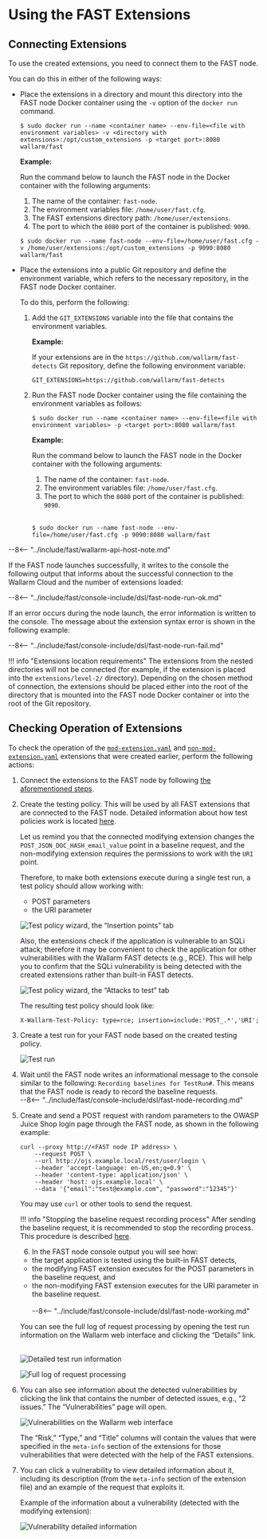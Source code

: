 [link-points]:                  points/intro.md
[link-stop-recording]:          ../qsg/test-run.md#2--execute-the-https-baseline-request-you-created-earlier 

[doc-mod-extension]:            extensions-examples/mod-extension.md
[doc-non-mod-extension]:        extensions-examples/non-mod-extension.md
[doc-testpolicy]:               logic.md#how-test-policy-influences-the-request-processing

[img-test-policy-insertion-points]:      ../../images/dsl/common/using-extensions/tp_insertion_points.png
[img-test-policy-attacks]:              ../../images/dsl/common/using-extensions/tp_attacks_test.png
[img-test-run]:                 ../../images/dsl/common/using-extensions/create_testrun.png
[img-testrun-details]:          ../../images/dsl/common/using-extensions/testrun_details.png
[img-log]:                      ../../images/dsl/common/using-extensions/log.png
[img-vulns]:                    ../../images/dsl/common/using-extensions/vulnerabilities.png
[img-vuln-details-mod]:             ../../images/dsl/common/using-extensions/vuln_details-mod.png

[anchor-connect-extension]:     #connecting-extensions

# Using the FAST Extensions

## Connecting Extensions

To use the created extensions, you need to connect them to the FAST node.

You can do this in either of the following ways:
*   Place the extensions in a directory and mount this directory into the FAST node Docker container using the `-v` option of the `docker run` command.
    
    ```
    $ sudo docker run --name <container name> --env-file=<file with environment variables> -v <directory with extensions>:/opt/custom_extensions -p <target port>:8080 wallarm/fast
    ```
    
    **Example:**
    
    Run the command below to launch the FAST node in the Docker container with the following arguments:
    1.  The name of the container: `fast-node`.
    2.  The environment variables file: `/home/user/fast.cfg`.
    3.  The FAST extensions directory path: `/home/user/extensions`.
    4.  The port to which the `8080` port of the container is published: `9090`.

    ```
    $ sudo docker run --name fast-node --env-file=/home/user/fast.cfg -v /home/user/extensions:/opt/custom_extensions -p 9090:8080 wallarm/fast
    ```

*   Place the extensions into a public Git repository and define the environment variable, which refers to the necessary repository, in the FAST node Docker container.
    
    To do this, perform the following:
    
    1.  Add the `GIT_EXTENSIONS` variable into the file that contains the environment variables.

        **Example:**
        
        If your extensions are in the `https://github.com/wallarm/fast-detects` Git repository, define the following environment variable:
        
        ```
        GIT_EXTENSIONS=https://github.com/wallarm/fast-detects
        ```  
    
    2.  Run the FAST node Docker container using the file containing the environment variables as follows:
        
        ```
        $ sudo docker run --name <container name> --env-file=<file with environment variables> -p <target port>:8080 wallarm/fast
        ```
        
        **Example:**
        
        Run the command below to launch the FAST node in the Docker container with the following arguments:
        1.  The name of the container: `fast-node`.
        2.  The environment variables file: `/home/user/fast.cfg`.
        3.  The port to which the `8080` port of the container is published: `9090`.
        <br><br>
        
        ```
        $ sudo docker run --name fast-node --env-file=/home/user/fast.cfg -p 9090:8080 wallarm/fast
        ```

--8<-- "../include/fast/wallarm-api-host-note.md"

 If the FAST node launches successfully, it writes to the console the following output that informs about the successful connection to the Wallarm Cloud and the number of extensions loaded:

--8<-- "../include/fast/console-include/dsl/fast-node-run-ok.md"

If an error occurs during the node launch, the error information is written to the console. The message about the extension syntax error is shown in the following example:

--8<-- "../include/fast/console-include/dsl/fast-node-run-fail.md"

!!! info "Extensions location requirements"
    The extensions from the nested directories will not be connected (for example, if the extension is placed into the `extensions/level-2/` directory). Depending on the chosen method of connection, the extensions should be placed either into the root of the directory that is mounted into the FAST node Docker container or into the root of the Git repository.

## Checking Operation of Extensions

To check the operation of the [`mod-extension.yaml`][doc-mod-extension] and [`non-mod-extension.yaml`][doc-non-mod-extension] extensions that were created earlier, perform the following actions:

1.  Connect the extensions to the FAST node by following [the aforementioned steps][anchor-connect-extension].

2.  Create the testing policy. This will be used by all FAST extensions that are connected to the FAST node. Detailed information about how test policies work is located [here][doc-testpolicy].

    Let us remind you that the connected modifying extension changes the `POST_JSON_DOC_HASH_email_value` point in a baseline request, and the non-modifying extension requires the permissions to work with the `URI` point.
    
    Therefore, to make both extensions execute during a single test run, a test policy should allow working with:
    *   POST parameters
    *   the URI parameter
    
    ![Test policy wizard, the “Insertion points” tab][img-test-policy-insertion-points]
    
    Also, the extensions check if the application is vulnerable to an SQLi attack; therefore it may be convenient to check the application for other vulnerabilities with the Wallarm FAST detects (e.g., RCE). This will help you to confirm that the SQLi vulnerability is being detected with the created extensions rather than built-in FAST detects. 
    
    ![Test policy wizard, the “Attacks to test” tab][img-test-policy-attacks]
    
    The resulting test policy should look like:
    
    ```
    X-Wallarm-Test-Policy: type=rce; insertion=include:'POST_.*','URI';
    ```

3.  Create a test run for your FAST node based on the created testing policy.
    
    ![Test run][img-test-run]

4.  Wait until the FAST node writes an informational message to the console similar to the following: `Recording baselines for TestRun#`. This means that the FAST node is ready to record the baseline requests.<br>
--8<-- "../include/fast/console-include/dsl/fast-node-recording.md"

5.  Create and send a POST request with random parameters to the OWASP Juice Shop login page through the FAST node, as shown in the following example:
    
    ```
    curl --proxy http://<FAST node IP address> \
        --request POST \
        --url http://ojs.example.local/rest/user/login \
        --header 'accept-language: en-US,en;q=0.9' \
        --header 'content-type: application/json' \
        --header 'host: ojs.example.local' \
        --data '{"email":"test@example.com", "password":"12345"}'
    ```
    
    You may use `curl` or other tools to send the request.
    
    !!! info "Stopping the baseline request recording process"
        After sending the baseline request, it is recommended to stop the recording process. This procedure is described [here][link-stop-recording].

     6.  In the FAST node console output you will see how:  
    *   the target application is tested using the built-in FAST detects,
    *   the modifying FAST extension executes for the POST parameters in the baseline request, and
    *   the non-modifying FAST extension executes for the URI parameter in the baseline request.<br><br>
--8<-- "../include/fast/console-include/dsl/fast-node-working.md"    
    
    You can see the full log of request processing by opening the test run information on the Wallarm web interface and clicking the “Details” link.
<br><br>
    
    ![Detailed test run information][img-testrun-details]
    
    ![Full log of request processing][img-log]

7.  You can also see information about the detected vulnerabilities by clicking the link that contains the number of detected issues, e.g., “2 issues.” The “Vulnerabilities” page will open.

    ![Vulnerabilities on the Wallarm web interface][img-vulns]
    
    The “Risk,” “Type,” and “Title” columns will contain the values that were specified in the `meta-info` section of the extensions for those vulnerabilities that were detected with the help of the FAST extensions.

8.  You can click a vulnerability to view detailed information about it, including its description (from the `meta-info` section of the extension file) and an example of the request that exploits it.

    Example of the information about a vulnerability (detected with the modifying extension):
    
    ![Vulnerability detailed information][img-vuln-details-mod]
